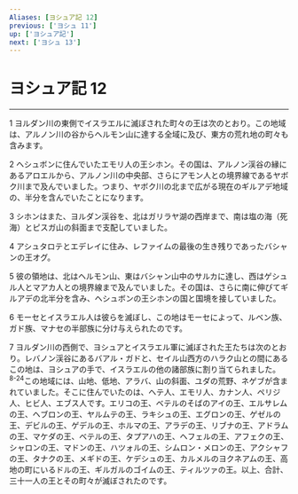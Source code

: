```yaml
---
Aliases: [ヨシュア記 12]
previous: ['ヨシュ 11']
up: ['ヨシュア記']
next: ['ヨシュ 13']
---
```

# ヨシュア記 12

***




1 
ヨルダン川の東側でイスラエルに滅ぼされた町々の王は次のとおり。この地域は、アルノン川の谷からヘルモン山に達する全域に及び、東方の荒れ地の町々も含みます。 



2 
ヘシュボンに住んでいたエモリ人の王シホン。その国は、アルノン渓谷の縁にあるアロエルから、アルノン川の中央部、さらにアモン人との境界線であるヤボク川まで及んでいました。つまり、ヤボク川の北まで広がる現在のギルアデ地域の、半分を含んでいたことになります。 



3 
シホンはまた、ヨルダン渓谷を、北はガリラヤ湖の西岸まで、南は塩の海（死海）とピスガ山の斜面まで支配していました。 



4 
アシュタロテとエデレイに住み、レファイムの最後の生き残りであったバシャンの王オグ。 



5 
彼の領地は、北はヘルモン山、東はバシャン山中のサルカに達し、西はゲシュル人とマアカ人との境界線まで及んでいました。その国は、さらに南に伸びてギルアデの北半分を含み、ヘシュボンの王シホンの国と国境を接していました。 



6 
モーセとイスラエル人は彼らを滅ぼし、この地はモーセによって、ルベン族、ガド族、マナセの半部族に分け与えられたのです。 



7 
ヨルダン川の西側で、ヨシュアとイスラエル軍に滅ぼされた王たちは次のとおり。レバノン渓谷にあるバアル・ガドと、セイル山西方のハラク山との間にあるこの地は、ヨシュアの手で、イスラエルの他の諸部族に割り当てられました。 <sup class="versenum">8-24</sup>この地域には、山地、低地、アラバ、山の斜面、ユダの荒野、ネゲブが含まれていました。そこに住んでいたのは、ヘテ人、エモリ人、カナン人、ペリジ人、ヒビ人、エブス人です。エリコの王、ベテルのそばのアイの王、エルサレムの王、ヘブロンの王、ヤルムテの王、ラキシュの王、エグロンの王、ゲゼルの王、デビルの王、ゲデルの王、ホルマの王、アラデの王、リブナの王、アドラムの王、マケダの王、ベテルの王、タプアハの王、ヘフェルの王、アフェクの王、シャロンの王、マドンの王、ハツォルの王、シムロン・メロンの王、アクシャフの王、タナクの王、メギドの王、ケデシュの王、カルメルのヨクネアムの王、高地の町にいるドルの王、ギルガルのゴイムの王、ティルツァの王。以上、合計、三十一人の王とその町々が滅ぼされたのです。
